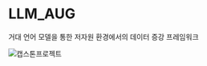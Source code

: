 # LLM_AUG


거대 언어 모델을 통한 저자원 환경에서의 데이터 증강 프레임워크

![캡스톤프로젝트](https://github.com/KIMKEUNHA/LLM_AUG/assets/40875836/2f65a5b5-bab0-4afc-862e-bf62a81824c1)

